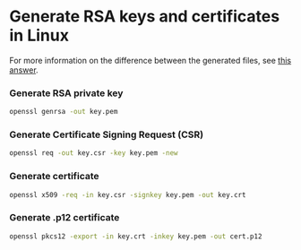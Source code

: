 # Generate RSA keys and certificates in Linux

For more information on the difference between the generated files, see [this answer](https://serverfault.com/a/9717).

### Generate RSA private key

```bash
openssl genrsa -out key.pem
```

### Generate Certificate Signing Request (CSR)

```bash
openssl req -out key.csr -key key.pem -new
```

### Generate certificate

```bash
openssl x509 -req -in key.csr -signkey key.pem -out key.crt
```

### Generate .p12 certificate

```bash
openssl pkcs12 -export -in key.crt -inkey key.pem -out cert.p12
```